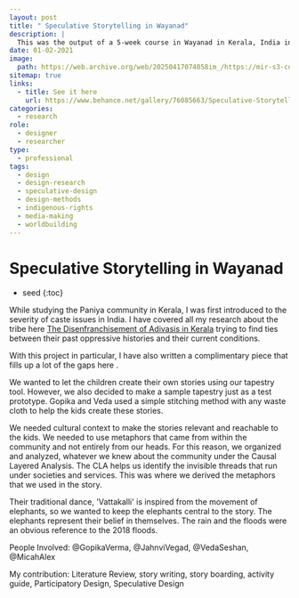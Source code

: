 ```yaml
---
layout: post
title: " Speculative Storytelling in Wayanad"
description: |
  This was the output of a 5-week course in Wayanad in Kerala, India in the aftermath of the floods of 2018. The Intervention is an educational tool that asks, How it is possible to build aspirations for the future using storytelling?
date: 01-02-2021
image:
  path: https://web.archive.org/web/20250417074058im_/https://mir-s3-cdn-cf.behance.net/project_modules/fs/259fbf76085663.5c5f337a307b1.png
sitemap: true
links:
  - title: See it here
    url: https://www.behance.net/gallery/76085663/Speculative-Storytelling
categories:
  - research
role:
  - designer
  - researcher
type:
  - professional
tags:
  - design
  - design-research
  - speculative-design
  - design-methods
  - indigenous-rights
  - media-making
  - worldbuilding
---
```


# Speculative Storytelling in Wayanad
* seed
{:toc}

While studying the Paniya community in Kerala, I was first introduced to the severity of caste issues in India. I have covered all my research about the tribe here [The Disenfranchisement of Adivasis in Kerala](2018-01-01-The-Disenfranchisement-of-Adivasis-in-Kerala.md) trying to find ties between their past oppressive histories and their current conditions. 

With this project in particular, I have also written a complimentary piece that fills up a lot of the gaps here . 

We wanted to let the children create their own stories using our tapestry tool. However, we also decided to make a sample tapestry just as a test prototype. Gopika and Veda used a simple stitching method with any waste cloth to help the kids create these stories.

We needed cultural context to make the stories relevant and reachable to the kids. We needed to use metaphors that came from within the community and not entirely from our heads. For this reason, we organized and analyzed, whatever we knew about the community under the Causal Layered Analysis. The CLA helps us identify the invisible threads that run under societies and services. This was where we derived the metaphors that we used in the story.

Their traditional dance, 'Vattakalli' is inspired from the movement of elephants, so we wanted to keep the elephants central to the story. The elephants represent their belief in themselves. The rain and the floods were an obvious reference to the 2018 floods. 


People Involved: @GopikaVerma,  @JahnviVegad, @VedaSeshan, @MicahAlex

My contribution: Literature Review, story writing, story boarding, activity guide, Participatory Design, Speculative Design
